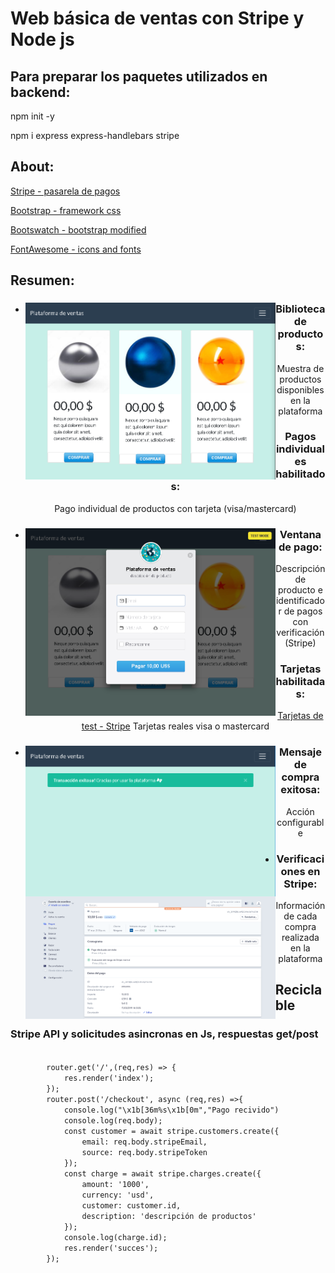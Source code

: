 # Web básica de ventas con Stripe y Node js

## Para preparar los paquetes utilizados en backend:

npm init -y

npm i express express-handlebars stripe

## About:

[Stripe - pasarela de pagos](https://stripe.com/about)

[Bootstrap - framework css](https://getbootstrap.com)

[Bootswatch - bootstrap modified](https://bootswatch.com/flatly)

[FontAwesome - icons and fonts](https://fontawesome.com)

## Resumen:
<div align="center">
<ul>
<li>
  <p>
    <img align="left" src="https://github.com/RicardoGuevara/Stripe-and-nodejs-universal-payments/blob/master/repo_images/pag_principal1.PNG" width="400" />  
    <h3>Biblioteca de productos: </h3>
    Muestra de productos disponibles en la plataforma
    <h3>Pagos individuales habilitados: </h3>
    Pago individual de productos con tarjeta (visa/mastercard)
  </p>
</li>
<li>
  <p>
    <img align="left" src="https://github.com/RicardoGuevara/Stripe-and-nodejs-universal-payments/blob/master/repo_images/ventana_pago_1.PNG" width="400" />  
    <h3>Ventana de pago: </h3>
    Descripción de producto e identificador de pagos con verificación (Stripe)
    <h3>Tarjetas habilitadas: </h3>
   	<a href="https://stripe.com/docs/testing">Tarjetas de test - Stripe</a>
   	Tarjetas reales visa o mastercard
  </p>
</li>
<li>
  <p>
    <img align="left" src="https://github.com/RicardoGuevara/Stripe-and-nodejs-universal-payments/blob/master/repo_images/succes1.PNG" width="400" />  
    <h3>Mensaje de compra exitosa: </h3>
    Acción configurable
  </p>
</li>
<li>
  <p>
    <img align="left" src="https://github.com/RicardoGuevara/Stripe-and-nodejs-universal-payments/blob/master/repo_images/pago_efectivo1.PNG" width="400" />  
    <h3>Verificaciones en Stripe: </h3>
    Información de cada compra realizada en la plataforma
  </p>
</li>
</ult>
</div>

## Reciclable

<div>
	<h3>
		Stripe API y solicitudes asincronas en Js, respuestas get/post
	</h3>
	<code class="language-js">
		router.get('/',(req,res) => {
			res.render('index');
		});
		router.post('/checkout', async (req,res) =>{
			console.log("\x1b[36m%s\x1b[0m","Pago recivido")
		  	console.log(req.body);
		  	const customer = await stripe.customers.create({
		  		email: req.body.stripeEmail,
		  		source: req.body.stripeToken
		  	});
			const charge = await stripe.charges.create({
				amount: '1000',
				currency: 'usd',
				customer: customer.id,
				description: 'descripción de productos'
			});
			console.log(charge.id);
			res.render('succes');
		});
	</code>
</div>
